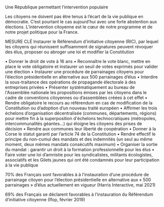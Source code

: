 Une République permettant l’intervention populaire

Les citoyens ne doivent pas être tenus à l’écart de la vie publique en démocratie. C’est pourtant le cas aujourd’hui avec une forte abstention aux élections. L’intervention citoyenne est le cœur de notre programme et de notre projet politique pour la France.

MESURE CLÉ
Instaurer le Référendum d’initiative citoyenne (RIC), par lequel les citoyens qui réunissent suffisamment de signatures peuvent révoquer des élus, proposer ou abroger une loi et modifier la Constitution

• Donner le droit de vote à 16 ans
• Reconnaître le vote blanc, mettre en place le vote obligatoire et instaurer un seuil de votes exprimés pour valider une élection
• Instaurer une procédure de parrainages citoyens pour l’élection présidentielle en alternative aux 500 parrainages d’élus
• Interdire la sous-traitance des opérations de propagande électorale à des entreprises privées
• Présenter systématiquement au bureau de l'Assemblée nationale les propositions émises par les citoyens dans le cadre de conventions citoyennes ou d’assemblées créées à cet effet
• Rendre obligatoire le recours au référendum en cas de modification de la Constitution ou d’adoption d’un nouveau traité européen
• Affirmer les trois échelons d’organisation décentralisée (communes, départements, régions) pour mettre fin à la superposition d'échelons technocratiques (métropoles, intercommunalités géantes…) qui éloigne les citoyens des prises de décision
• Rendre aux communes leur liberté de coopération
• Donner à la Corse le statut garanti par l’article 74 de la Constitution
• Rendre effectif le principe du non-cumul des mandats et des indemnités (un seul au même moment, deux mêmes mandats consécutifs maximum)
• Organiser la sortie du mandat : garantir un droit à la formation professionnelle pour les élus
• Faire voter une loi d’amnistie pour les syndicalistes, militants écologistes, associatifs et les Gilets jaunes qui ont été condamnés pour leur participation à la vie publique

70% des Français sont favorables à à l’instauration d’une procédure de parrainage citoyen pour l’élection présidentielle en alternative aux « 500 parrainages » d’élus actuellement en vigueur (Harris Interactive, mai 2021)

69% des Français se déclarent favorables à l’instauration du Référendum d’initiative citoyenne (Ifop, février 2019)
